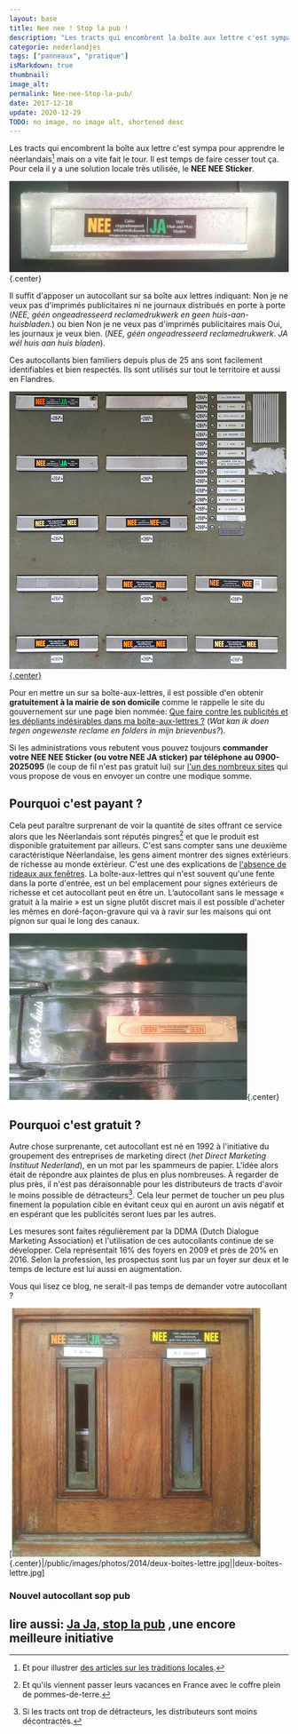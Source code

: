 ```yaml
---
layout: base
title: Nee nee ! Stop la pub !
description: "Les tracts qui encombrent la boîte aux lettre c'est sympa pour apprendre le néerlandais$$Et pour illustrer des articles sur les traditions locales.$$ mais on "
categorie: nederlandjes
tags: ["panneaux", "pratique"]
isMarkdown: true
thumbnail: 
image_alt: 
permalink: Nee-nee-Stop-la-pub/
date: 2017-12-18
update: 2020-12-29
TODO: no image, no image alt, shortened desc
---
```


Les tracts qui encombrent la boîte aux lettre c'est sympa pour apprendre le néerlandais[^1] mais on a vite fait le tour. Il est temps de faire cesser tout ça. Pour cela il y a une solution locale très utilisée, le **NEE NEE Sticker**.

![Nee Ja sur la boîte](nee-ja-boite-lettres.jpg){.center}

Il suffit d'apposer un autocollant sur sa boîte aux lettres indiquant: Non je ne veux pas d'imprimés publicitaires ni ne journaux distribués en porte à porte (*NEE, géén ongeadresseerd reclamedrukwerk en geen huis-aan-huisbladen.*) ou bien Non je ne veux pas d'imprimés publicitaires mais Oui, les journaux je veux bien. (*NEE, géén ongeadresseerd reclamedrukwerk. JA  wél huis aan huis bladen*).

Ces autocollants bien familiers depuis plus de 25 ans sont facilement identifiables et bien respectés. Ils sont utilisés sur tout le territoire et aussi en Flandres.

[![boîte-aux-lettres variées](boite-aux-lettres-varies.jpg){.center}](https://www.flickr.com/photos/13274211@N00/534321891/in/dateposted-public/)

Pour en mettre un sur sa boîte-aux-lettres, il est possible d'en obtenir **gratuitement à la mairie de  son domicile** comme le rappelle le site du gouvernement sur une page bien nommée: [Que faire contre les publicités et les dépliants indésirables dans ma boîte-aux-lettres ?](https://www.rijksoverheid.nl/onderwerpen/bescherming-van-consumenten/vraag-en-antwoord/wat-kan-ik-doen-tegen-ongewenste-reclame-en-folders-in-mijn-brievenbus) (*Wat kan ik doen tegen ongewenste reclame en folders in mijn brievenbus?*).

Si les administrations vous rebutent vous pouvez toujours **commander votre NEE NEE Sticker (ou votre NEE JA sticker) par téléphone au 0900-2025095** (le coup de fil n'est pas gratuit lui) sur [l'un des nombreux sites](https://www.neeneeneeja.nl/) qui vous propose de vous en envoyer un contre une modique somme.

## Pourquoi c'est payant ?

Cela peut paraître surprenant de voir la quantité de sites offrant ce service alors que les Néerlandais sont réputés pingres[^2] et que le produit est disponible gratuitement par ailleurs. C'est sans compter sans une deuxième caractéristique Néerlandaise, les gens aiment montrer des signes extérieurs de richesse au monde extérieur. C'est une des explications de [l'absence de rideaux aux fenêtres](/venez-voir-chez-moi). La boîte-aux-lettres qui n'est souvent qu'une fente dans la porte d'entrée, est un bel emplacement pour signes extérieurs de richesse et cet autocollant peut en être un. L’autocollant sans le message « gratuit à la mairie » est un signe plutôt discret mais il est possible d'acheter les mêmes en doré-façon-gravure qui va à ravir sur les maisons qui ont pignon sur quai le long des canaux.

![NEE NEE sticker deluxe](boite-lettre-luxe-nee-nee.jpg){.center}

## Pourquoi c'est gratuit ?

Autre chose surprenante, cet autocollant est né en 1992 à l'initiative du groupement des entreprises de marketing direct (*het Direct Marketing Instituut Nederland*), en un mot par les spammeurs de papier. L'idée alors était de répondre aux plaintes de plus en plus nombreuses. À regarder de plus près, il n'est pas déraisonnable pour les distributeurs de tracts d'avoir le moins possible de détracteurs[^3]. Cela leur permet de toucher un peu plus finement la population cible en évitant ceux qui en auront un avis négatif et en espérant que les publicités seront lues par les autres.

Les mesures sont faites régulièrement par la DDMA (Dutch Dialogue Marketing Association) et l'utilisation de ces autocollants continue de se développer. Cela représentait 16% des foyers en 2009 et près de 20% en 2016. Selon la profession, les prospectus sont lus par un foyer sur deux et le temps de lecture est lui aussi en augmentation.

Vous qui lisez ce blog, ne serait-il pas temps de demander votre autocollant ?

[![deux boites, deux stickers…](.deux-boites-lettre_m.jpg){.center}|/public/images/photos/2014/deux-boites-lettre.jpg||deux-boites-lettre.jpg]

### Nouvel autocollant sop pub

lire aussi: [Ja Ja, stop la pub](/ja-ja-stop-la-pub) ,une encore meilleure initiative
---
[^1]: Et pour illustrer [des articles sur les traditions locales](/qui-est-tu-zwarte-piet).
[^2]: Et qu'ils viennent passer leurs vacances en France avec le coffre plein de pommes-de-terre.
[^3]: Si les tracts ont trop de détracteurs, les distributeurs sont moins décontractés.